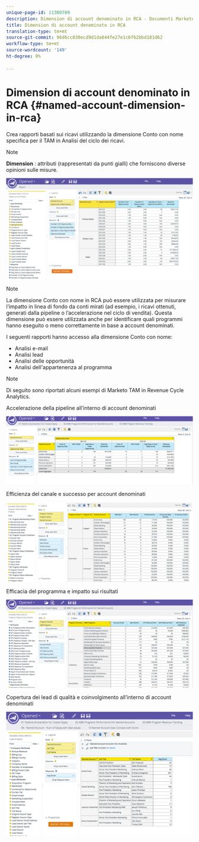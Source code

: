 ```yaml
---
unique-page-id: 11380789
description: Dimension di account denominato in RCA - Documenti Marketo - Documentazione del prodotto
title: Dimension di account denominato in RCA
translation-type: tm+mt
source-git-commit: 96d6cc030ecd9d1da844fe27e1c6f62bbd181d62
workflow-type: tm+mt
source-wordcount: '149'
ht-degree: 0%

---
```



# Dimension di account denominato in RCA {#named-account-dimension-in-rca}

Crea rapporti basati sui ricavi utilizzando la dimensione Conto con nome specifica per il TAM in Analisi del ciclo dei ricavi.

>[!NOTE]
>
>**Dimension** : attributi (rappresentati da punti gialli) che forniscono diverse opinioni sulle misure.

![](assets/one-2.png)

>[!NOTE]
>
>La dimensione Conto con nome in RCA può essere utilizzata per misurare l’impatto in linea di fondo da conti mirati (ad esempio, i ricavi ottenuti, generati dalla pipeline o l’accelerazione nel ciclo di vendita). Questa dimensione può essere utilizzata anche per identificare quali programmi hanno eseguito o meno correttamente in base a account denominati.

I seguenti rapporti hanno accesso alla dimensione Conto con nome:

* Analisi e-mail
* Analisi lead
* Analisi delle opportunità
* Analisi dell&#39;appartenenza al programma

>[!NOTE]
>
>Di seguito sono riportati alcuni esempi di Marketo TAM in Revenue Cycle Analytics.

Accelerazione della pipeline all’interno di account denominati

![](assets/two-1.png)

Efficienza del canale e successo per account denominati

![](assets/three-2.png)

Efficacia del programma e impatto sui risultati

![](assets/four-3.png)

Copertura dei lead di qualità e coinvolgimento all’interno di account denominati

![](assets/five-2.png)
